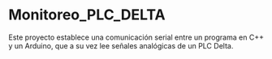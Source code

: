 # Monitoreo_PLC_DELTA
Este proyecto establece una comunicación serial entre un programa en C++ y un Arduino, que a su vez lee señales analógicas de un PLC Delta. 
